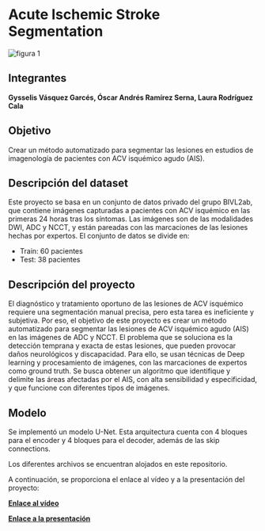 # **Acute Ischemic Stroke Segmentation**
![figura 1](https://github.com/gysselis40/Acute_Ischemic_Stroke_Segmentation/blob/main/Banner.png)
## Integrantes 
**Gysselis Vásquez Garcés, Óscar Andrés Ramírez Serna, Laura Rodríguez Cala**
## Objetivo
Crear un método automatizado para segmentar las lesiones en estudios de imagenología de pacientes con ACV isquémico agudo (AIS).

## Descripción del dataset
Este proyecto se basa en un conjunto de datos privado del grupo BIVL2ab, que contiene imágenes capturadas a pacientes con ACV isquémico en las primeras 24 horas tras los síntomas. Las imágenes son de las modalidades DWI, ADC y NCCT, y están pareadas con las marcaciones de las lesiones hechas por expertos. El conjunto de datos se divide en:
- Train: 60 pacientes
- Test: 38 pacientes

## Descripción del proyecto
El diagnóstico y tratamiento oportuno de las lesiones de ACV isquémico requiere una segmentación manual precisa, pero esta tarea es ineficiente y subjetiva. Por eso, el objetivo de este proyecto es crear un método automatizado para segmentar las lesiones de ACV isquémico agudo (AIS) en las imágenes de ADC y NCCT. El problema que se soluciona es la detección temprana y exacta de estas lesiones, que pueden provocar daños neurológicos y discapacidad. Para ello, se usan técnicas de Deep learning y procesamiento de imágenes, con las marcaciones de expertos como ground truth. Se busca obtener un algoritmo que identifique y delimite las áreas afectadas por el AIS, con alta sensibilidad y especificidad, y que funcione con diferentes tipos de imágenes.

## Modelo
Se implementó un modelo U-Net. Esta arquitectura cuenta con 4 bloques para el encoder y 4 bloques para el decoder, además de las skip connections.

Los diferentes archivos se encuentran alojados en este repositorio.

A continuación, se proporciona el enlace al vídeo y a la presentación del proyecto: 

[**Enlace al vídeo**]()

[**Enlace a la presentación**](https://www.canva.com/design/DAF1sv9ym90/0Qt91UhF-QNvL_fpPKoPUw/view?utm_content=DAF1sv9ym90&utm_campaign=designshare&utm_medium=link&utm_source=editor)
